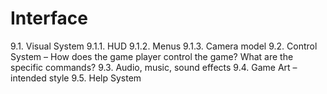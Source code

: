 # Interface

9.1. Visual System
9.1.1. HUD
9.1.2. Menus
9.1.3. Camera model
9.2. Control System – How does the game player control the game? What are the specific
commands?
9.3. Audio, music, sound effects
9.4. Game Art – intended style
9.5. Help System
